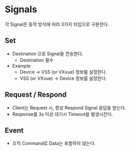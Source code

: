 # Signals
각 Signal은 동작 방식에 따라 3가지 타입으로 구분한다.

## Set
* Destination 으로 Signal을 전송한다.
  * Destination 필수
* Example 
  * Device -> VSS (or VXvue) 정보를 설정한다.
  * VSS (or VXvue) -> Device 정보를 설정한다.

## Request / Respond
* Client는 Request 시, 항상 Respond Signal 응답을 받는다.
* Response를 3s 이상 대기시 Timeout을 발생시킨다.

## Event
* 오직 Command로 Data는 포함하지 않는다.